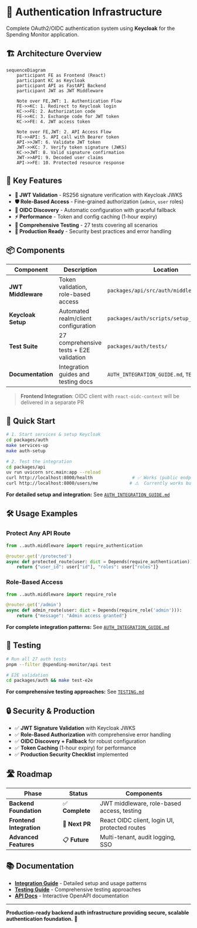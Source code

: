 # 🔐 Authentication Infrastructure

Complete OAuth2/OIDC authentication system using **Keycloak** for the Spending Monitor application.

## 🏗️ Architecture Overview

```mermaid
sequenceDiagram
    participant FE as Frontend (React)
    participant KC as Keycloak
    participant API as FastAPI Backend
    participant JWT as JWT Middleware
    
    Note over FE,JWT: 1. Authentication Flow
    FE->>KC: 1. Redirect to Keycloak login
    KC->>FE: 2. Authorization code
    FE->>KC: 3. Exchange code for JWT token
    KC->>FE: 4. JWT access token
    
    Note over FE,JWT: 2. API Access Flow  
    FE->>API: 5. API call with Bearer token
    API->>JWT: 6. Validate JWT token
    JWT->>KC: 7. Verify token signature (JWKS)
    KC->>JWT: 8. Valid signature confirmation
    JWT->>API: 9. Decoded user claims
    API->>FE: 10. Protected resource response
```

## 🎯 Key Features

- **🔑 JWT Validation** - RS256 signature verification with Keycloak JWKS
- **🛡️ Role-Based Access** - Fine-grained authorization (`admin`, `user` roles)
- **🔄 OIDC Discovery** - Automatic configuration with graceful fallback
- **⚡ Performance** - Token and config caching (1-hour expiry)
- **🧪 Comprehensive Testing** - 27 tests covering all scenarios
- **🚀 Production Ready** - Security best practices and error handling

## 📦 Components

| Component | Description | Location |
|-----------|-------------|----------|
| **JWT Middleware** | Token validation, role-based access | `packages/api/src/auth/middleware.py` |
| **Keycloak Setup** | Automated realm/client configuration | `packages/auth/scripts/setup_keycloak.py` |
| **Test Suite** | 27 comprehensive tests + E2E validation | `packages/auth/tests/` |
| **Documentation** | Integration guides and testing docs | `AUTH_INTEGRATION_GUIDE.md`, `TESTING.md` |

> **Frontend Integration**: OIDC client with `react-oidc-context` will be delivered in a separate PR

## 🚀 Quick Start

```bash
# 1. Start services & setup Keycloak
cd packages/auth
make services-up
make auth-setup

# 2. Test the integration  
cd packages/api
uv run uvicorn src.main:app --reload
curl http://localhost:8000/health               # ✅ Works (public endpoint)  
curl http://localhost:8000/users/me            # ⚠️  Currently works but will require auth when enabled
```

**For detailed setup and integration:** See [`AUTH_INTEGRATION_GUIDE.md`](./AUTH_INTEGRATION_GUIDE.md)

## 🛠️ Usage Examples

### **Protect Any API Route**
```python
from ..auth.middleware import require_authentication

@router.get('/protected')
async def protected_route(user: dict = Depends(require_authentication)):
    return {"user_id": user["id"], "roles": user["roles"]}
```

### **Role-Based Access**
```python
from ..auth.middleware import require_role

@router.get('/admin')  
async def admin_route(user: dict = Depends(require_role('admin'))):
    return {"message": "Admin access granted"}
```

**For complete integration patterns:** See [`AUTH_INTEGRATION_GUIDE.md`](./AUTH_INTEGRATION_GUIDE.md)

## 🧪 Testing

```bash
# Run all 27 auth tests
pnpm --filter @spending-monitor/api test

# E2E validation
cd packages/auth && make test-e2e
```

**For comprehensive testing approaches:** See [`TESTING.md`](./TESTING.md)

## 🔒 Security & Production

- ✅ **JWT Signature Validation** with Keycloak JWKS  
- ✅ **Role-Based Authorization** with comprehensive error handling
- ✅ **OIDC Discovery + Fallback** for robust configuration
- ✅ **Token Caching** (1-hour expiry) for performance
- ✅ **Production Security Checklist** implemented

## 🛣️ Roadmap

| Phase | Status | Components |
|-------|--------|------------|
| **Backend Foundation** | ✅ **Complete** | JWT middleware, role-based access, testing |
| **Frontend Integration** | 🔄 **Next PR** | React OIDC client, login UI, protected routes |
| **Advanced Features** | 📋 **Future** | Multi-tenant, audit logging, SSO |

## 📚 Documentation

- **[Integration Guide](./AUTH_INTEGRATION_GUIDE.md)** - Detailed setup and usage patterns
- **[Testing Guide](./TESTING.md)** - Comprehensive testing approaches  
- **[API Docs](http://localhost:8000/docs)** - Interactive OpenAPI documentation

---

**Production-ready backend auth infrastructure providing secure, scalable authentication foundation.** 🎉